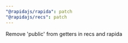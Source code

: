 ```yaml
---
"@rapidajs/rapida": patch
"@rapidajs/recs": patch
---
```


Remove 'public' from getters in recs and rapida
